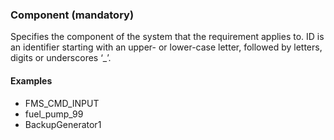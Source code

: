 ### Component (mandatory)

Specifies the component of the system that the requirement applies to. ID is an identifier starting with an upper- or lower-case letter, followed by letters, digits or underscores ‘_’.

#### Examples
* FMS_CMD_INPUT
* fuel_pump_99
* BackupGenerator1

